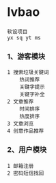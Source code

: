 # lvbao
    软设项目
    yx sq yt ms

### 1、游客模块
    1 搜索垃圾关键词
        热词推荐
        关键字提示
        关键字补全
    2 文章推荐
        时间排序
        热度排序
    3 文章浏览
    4 创意作品推荐
### 2、用户模块
    1 邮箱注册
    2 密码短信找回

